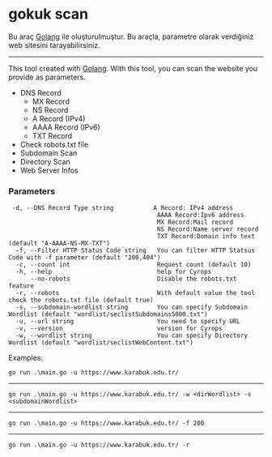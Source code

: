 # gokuk scan

Bu araç [Golang](https://go.dev/) ile oluşturulmuştur. Bu araçla, parametre olarak verdiğiniz web sitesini tarayabilirsiniz.

------

This tool created with [Golang](https://go.dev/). With this tool, you can scan the website you provide as parameters.


- DNS Record
    - MX Record
    - NS Record
    - A Record (IPv4)
    - AAAA Record (IPv6)
    - TXT Record
- Check robots.txt file
- Subdomain Scan
- Directory Scan
- Web Server Infos

 ### Parameters

```
 -d, --DNS Record Type string           A Record: IPv4 address
                                         AAAA Record:Ipv6 address
                                         MX Record:Mail record
                                         NS Record:Name server record
                                         TXT Record:Domain info text (default "A-AAAA-NS-MX-TXT")
  -f, --Filter HTTP Status Code string   You can filter HTTP Statsus Code with -f parameter (default "200,404")
  -c, --count int                        Request count (default 10)
  -h, --help                             help for Cyrops
      --no-robots                        Disable the robots.txt feature
  -r, --robots                           With default value the tool check the robots.txt file (default true)
  -s, --subdomain-wordlist string        You can specify Subdomain Wordlist (default "wordlist/seclistSubdomains5000.txt")
  -u, --url string                       You need to specify URL
  -v, --version                          version for Cyrops
  -w, --wordlist string                  You can specify Directory Wordlist (default "wordlist/seclistWebContent.txt")
```


Examples:

``go run .\main.go -u https://www.karabuk.edu.tr/``

------
``go run .\main.go -u https://www.karabuk.edu.tr/ -w <dirWordlist> -s <subdomainWordlist>``

------
``go run .\main.go -u https://www.karabuk.edu.tr/ -f 200``

------
``go run .\main.go -u https://www.karabuk.edu.tr/ -r``

